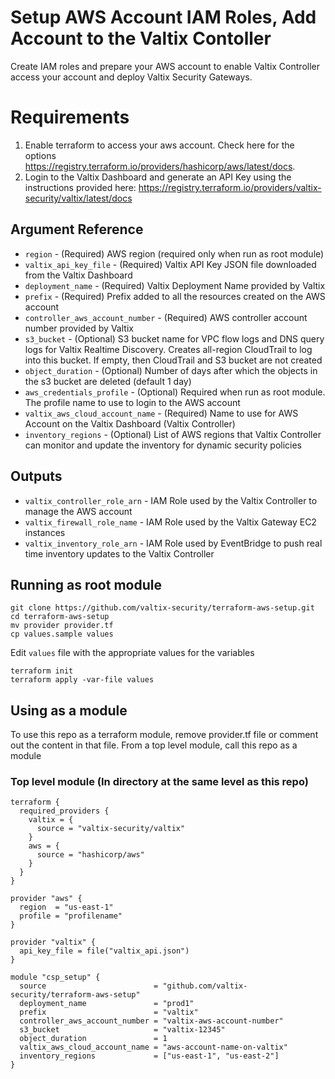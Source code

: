 # Setup AWS Account IAM Roles, Add Account to the Valtix Contoller
Create IAM roles and prepare your AWS account to enable Valtix Controller access your account and deploy Valtix Security Gateways.

# Requirements
1. Enable terraform to access your aws account. Check here for the options https://registry.terraform.io/providers/hashicorp/aws/latest/docs.
1. Login to the Valtix Dashboard and generate an API Key using the instructions provided here: https://registry.terraform.io/providers/valtix-security/valtix/latest/docs

## Argument Reference

* `region` - (Required) AWS region (required only when run as root module)
* `valtix_api_key_file` - (Required) Valtix API Key JSON file downloaded from the Valtix Dashboard
* `deployment_name` - (Required) Valtix Deployment Name provided by Valtix
* `prefix` - (Required) Prefix added to all the resources created on the AWS account
* `controller_aws_account_number` - (Required) AWS controller account number provided by Valtix
* `s3_bucket` - (Optional) S3 bucket name for VPC flow logs and DNS query logs for Valtix Realtime Discovery. Creates all-region CloudTrail to log into this bucket. If empty, then CloudTrail and S3 bucket are not created
* `object_duration` - (Optional) Number of days after which the objects in the s3 bucket are deleted (default 1 day)
* `aws_credentials_profile` - (Optional) Required when run as root module. The profile name to use to login to the AWS account
* `valtix_aws_cloud_account_name` - (Required) Name to use for AWS Account on the Valtix Dashboard (Valtix Controller)
* `inventory_regions` - (Optional) List of AWS regions that Valtix Controller can monitor and update the inventory for dynamic security policies

## Outputs

* `valtix_controller_role_arn` - IAM Role used by the Valtix Controller to manage the AWS account
* `valtix_firewall_role_name` - IAM Role used by the Valtix Gateway EC2 instances
* `valtix_inventory_role_arn` - IAM Role used by EventBridge to push real time inventory updates to the Valtix Controller  

## Running as root module
```
git clone https://github.com/valtix-security/terraform-aws-setup.git
cd terraform-aws-setup
mv provider provider.tf
cp values.sample values
```

Edit `values` file with the appropriate values for the variables

```
terraform init
terraform apply -var-file values
```


## Using as a module

To use this repo as a terraform module, remove provider.tf file or comment out the content in that file. From a top level module, call this repo as a module

### Top level module (In directory at the same level as this repo)

```
terraform {
  required_providers {
    valtix = {
      source = "valtix-security/valtix"
    }
    aws = {
      source = "hashicorp/aws"
    }
  }
}

provider "aws" {
  region  = "us-east-1"
  profile = "profilename"
}

provider "valtix" {
  api_key_file = file("valtix_api.json")
}

module "csp_setup" {
  source                        = "github.com/valtix-security/terraform-aws-setup"
  deployment_name               = "prod1"
  prefix                        = "valtix"
  controller_aws_account_number = "valtix-aws-account-number"
  s3_bucket                     = "valtix-12345"
  object_duration               = 1
  valtix_aws_cloud_account_name = "aws-account-name-on-valtix"
  inventory_regions             = ["us-east-1", "us-east-2"]
}
```